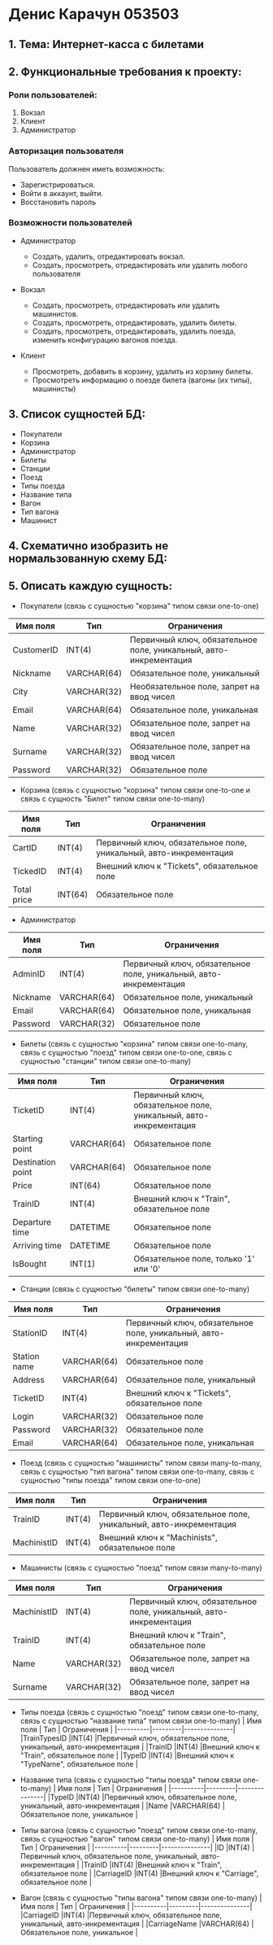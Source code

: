 # Денис Карачун 053503
## 1. Тема: Интернет-касса с билетами
## 2. Функциональные требования к проекту:
### Роли пользователей:
1. Вокзал
2. Клиент
3. Администратор
### Авторизация пользователя
Пользователь должнен иметь возможность:
- Зарегистрироваться.
- Войти в аккаунт, выйти.
- Восстановить пароль
### Возможности пользователей
- Администратор
    + Создать, удалить, отредактировать вокзал.
    + Создать, просмотреть, отредактировать или удалить любого пользователя

- Вокзал
    + Создать, просмотреть, отредактировать или удалить машинистов.
    + Создать, просмотреть, отредактировать, удалить билеты.
    + Создать, просмотреть, отредактировать, удалить поезда, изменить конфигурацию вагонов поезда.

- Клиент
    + Просмотреть, добавить в корзину, удалить из корзину билеты.
    + Просмотреть информацию о поезде билета (вагоны (их типы), машинисты)

## 3. Список сущностей БД:
- Покупатели
- Корзина
- Администратор
- Билеты
- Станции
- Поезд 
- Типы поезда
- Название типа
- Вагон
- Тип вагона
- Машинист

## 4. Схематично изобразить не нормальзованную схему БД:

## 5. Описать каждую сущность:
- Покупатели (связь с сущностью "корзина" типом связи one-to-one)

| Имя поля | Тип     | Ограничения   |
|----------|---------|---------------|
|CustomerID|INT(4)       |Первичный ключ, обязательное поле, уникальный, авто-инкрементация             |
|Nickname          |VARCHAR(64)         |Обязательное поле, уникальный               |
|City          |VARCHAR(32)         |Необязательное поле, запрет на ввод чисел                 |
|Email          |VARCHAR(64)         |Обязательное поле, уникальная               |
|Name          |VARCHAR(32)         |Обязательное поле, запрет на ввод чисел                |
|Surname          |VARCHAR(32)         |Обязательное поле, запрет на ввод чисел                  |
|Password          |VARCHAR(32)         |Обязательное поле                |

- Корзина (связь с сущностью "корзина" типом связи one-to-one и связь с сущность "Билет" типом связи one-to-many)

| Имя поля | Тип     | Ограничения   |
|----------|---------|---------------|
|CartID|INT(4)       |Первичный ключ, обязательное поле, уникальный, авто-инкрементация             |
|TickedID          |INT(4)         |Внешний ключ к "Tickets", обязательное поле               |
|Total price          |INT(64)         |Обязательное поле                 |

- Администратор

| Имя поля | Тип     | Ограничения   |
|----------|---------|---------------|
|AdminID|INT(4)       |Первичный ключ, обязательное поле, уникальный, авто-инкрементация             |
|Nickname          |VARCHAR(64)         |Обязательное поле, уникальный               |
|Email          |VARCHAR(64)         |Обязательное поле, уникальная               |
|Password          |VARCHAR(32)         |Обязательное поле                |


- Билеты (связь с сущностью "корзина" типом связи one-to-many, связь с сущностью "поезд" типом связи one-to-one, связь с сущностью "станции" типом связи one-to-many)

| Имя поля | Тип     | Ограничения   |
|----------|---------|---------------|
|TicketID|INT(4)       |Первичный ключ, обязательное поле, уникальный, авто-инкрементация |
|Starting point |VARCHAR(64) |Обязательное поле |
|Destination point |VARCHAR(64) |Обязательное поле |
|Price |INT(64) |Обязательное поле |
|TrainID |INT(4) |Внешний ключ к "Train", обязательное поле |
|Departure time |DATETIME |Обязательное поле |
|Arriving time |DATETIME |Обязательное поле |
|IsBought |INT(1) |Обязательное поле, только '1' или '0' |

- Станции (связь с сущностью "билеты" типом связи one-to-many)

| Имя поля | Тип     | Ограничения   |
|----------|---------|---------------|
|StationID |INT(4)       |Первичный ключ, обязательное поле, уникальный, авто-инкрементация |
|Station name |VARCHAR(64) |Обязательное поле |
|Address |VARCHAR(64) |Обязательное поле, уникальный |
|TicketID |INT(4) |Внешний ключ к "Tickets", обязательное поле |
|Login |VARCHAR(32) |Обязательное поле |
|Password |VARCHAR(32) |Обязательное поле |
|Email |VARCHAR(64) |Обязательное поле, уникальная |

- Поезд (связь с сущностью "машинисты" типом связи many-to-many, связь с сущностью "тип вагона" типом связи one-to-many, связь с сущностью "типы поезда" типом связи one-to-one)

| Имя поля | Тип     | Ограничения   |
|----------|---------|---------------|
|TrainID |INT(4)       |Первичный ключ, обязательное поле, уникальный, авто-инкрементация |
|MachinistID |INT(4) |Внешний ключ к "Machinists", обязательное поле |

- Машинисты (связь с сущностью "поезд" типом связи many-to-many)
 
| Имя поля | Тип     | Ограничения   |
|----------|---------|---------------|
|MachinistID |INT(4)       |Первичный ключ, обязательное поле, уникальный, авто-инкрементация |
|TrainID |INT(4) |Внешний ключ к "Train", обязательное поле | 
|Name  |VARCHAR(32)         |Обязательное поле, запрет на ввод чисел  |
|Surname          |VARCHAR(32)   |Обязательное поле, запрет на ввод чисел  |

- Типы поезда (связь с сущностью "поезд" типом связи one-to-many, связь с сущностью "название типа" типом связи one-to-many)
| Имя поля | Тип     | Ограничения   |
|----------|---------|---------------|
|TrainTypesID |INT(4)       |Первичный ключ, обязательное поле, уникальный, авто-инкрементация |
|TrainID |INT(4) |Внешний ключ к "Train", обязательное поле | 
|TypeID |INT(4) |Внешний ключ к "TypeName", обязательное поле | 

- Название типа (связь с сущностью "типы поезда" типом связи one-to-many)
| Имя поля | Тип     | Ограничения   |
|----------|---------|---------------|
|TypeID |INT(4)       |Первичный ключ, обязательное поле, уникальный, авто-инкрементация |
|Name |VARCHAR(64) |Обязательное поле, уникальное | 

- Типы вагона (связь с сущностью "поезд" типом связи one-to-many, связь с сущностью "вагон" типом связи one-to-many)
| Имя поля | Тип     | Ограничения   |
|----------|---------|---------------|
|ID |INT(4)       |Первичный ключ, обязательное поле, уникальный, авто-инкрементация |
|TrainID |INT(4) |Внешний ключ к "Train", обязательное поле | 
|CarriageID |INT(4) |Внешний ключ к "Carriage", обязательное поле |

- Вагон (связь с сущностью "типы вагона" типом связи one-to-many)
| Имя поля | Тип     | Ограничения   |
|----------|---------|---------------|
|CarriageID |INT(4)       |Первичный ключ, обязательное поле, уникальный, авто-инкрементация |
|CarriageName |VARCHAR(64) |Обязательное поле, уникальное | 
